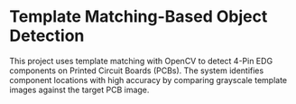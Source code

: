 # Template Matching-Based Object Detection

This project uses template matching with OpenCV to detect 4-Pin EDG components on Printed Circuit Boards (PCBs). The system identifies component locations with high accuracy by comparing grayscale template images against the target PCB image.
